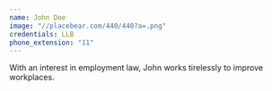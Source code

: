 ```yaml
---
name: John Doe
image: "//placebear.com/440/440?a=.png"
credentials: LLB
phone_extension: "11"
---
```


With an interest in employment law, John works tirelessly to improve workplaces.
